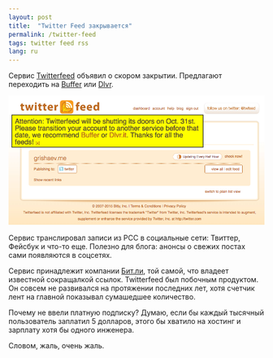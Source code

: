 ```yaml
---
layout: post
title:  "Twitter Feed закрывается"
permalink: /twitter-feed
tags: twitter feed rss
lang: ru
---
```


Сервис [Twitterfeed](http://twitterfeed.com/) объявил о скором
закрытии. Предлагают переходить на [Buffer](http://buffer.com/) или
[Dlvr](http://dlvr.it/).

![twitter-feed](/assets/static/twitter-feed.png)

Сервис транслировал записи из РСС в социальные сети: Твиттер, Фейсбук и что-то
еще. Полезно для блога: анонсы о свежих постах сами появляются в соцсетях.

Сервис принадлежит компании [Бит.ли](https://bitly.com/), той самой, что владеет
известной сокращалкой ссылок. Twitterfeed был побочным продуктом. Он совсем не
развивался на протяжении последних лет, хотя счетчик лент на главной показывал
сумашедшее количество.

Почему не ввели платную подписку? Думаю, если бы каждый тысячный пользователь
заплатил 5 долларов, этого бы хватило на хостинг и зарплату хотя бы одного
инженера.

Словом, жаль, очень жаль.
